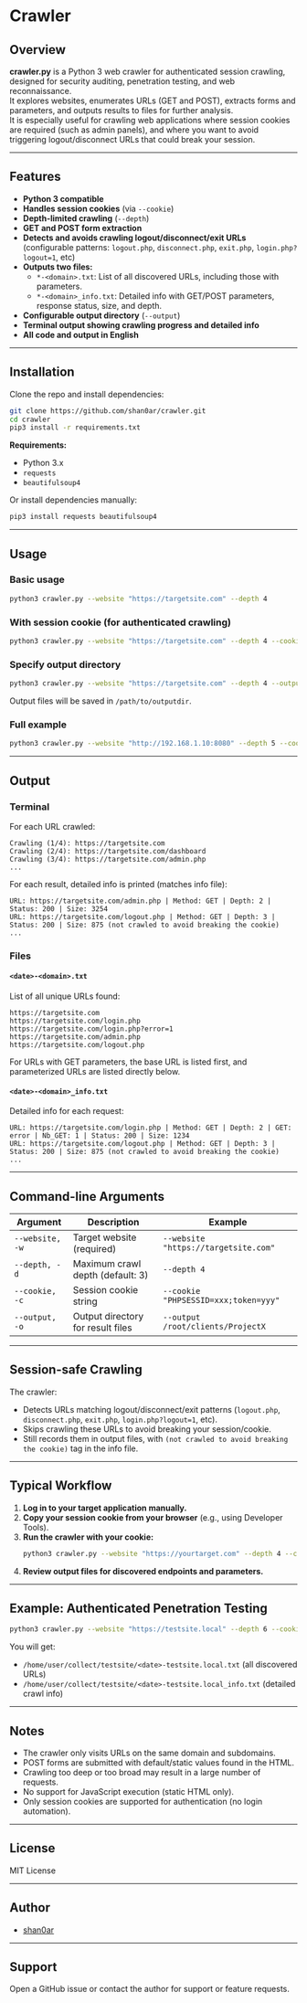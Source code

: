 # Crawler

## Overview

**crawler.py** is a Python 3 web crawler for authenticated session crawling, designed for security auditing, penetration testing, and web reconnaissance.  
It explores websites, enumerates URLs (GET and POST), extracts forms and parameters, and outputs results to files for further analysis.  
It is especially useful for crawling web applications where session cookies are required (such as admin panels), and where you want to avoid triggering logout/disconnect URLs that could break your session.

---

## Features

- **Python 3 compatible**
- **Handles session cookies** (via `--cookie`)
- **Depth-limited crawling** (`--depth`)
- **GET and POST form extraction**
- **Detects and avoids crawling logout/disconnect/exit URLs** (configurable patterns: `logout.php`, `disconnect.php`, `exit.php`, `login.php?logout=1`, etc)
- **Outputs two files:**  
  - `*-<domain>.txt`: List of all discovered URLs, including those with parameters.
  - `*-<domain>_info.txt`: Detailed info with GET/POST parameters, response status, size, and depth.
- **Configurable output directory** (`--output`)
- **Terminal output showing crawling progress and detailed info**
- **All code and output in English**

---

## Installation

Clone the repo and install dependencies:

```bash
git clone https://github.com/shan0ar/crawler.git
cd crawler
pip3 install -r requirements.txt
```

**Requirements:**  
- Python 3.x  
- `requests`  
- `beautifulsoup4`

Or install dependencies manually:

```bash
pip3 install requests beautifulsoup4
```

---

## Usage

### Basic usage

```bash
python3 crawler.py --website "https://targetsite.com" --depth 4
```

### With session cookie (for authenticated crawling)

```bash
python3 crawler.py --website "https://targetsite.com" --depth 4 --cookie "PHPSESSID=xxx;token=yyy"
```

### Specify output directory

```bash
python3 crawler.py --website "https://targetsite.com" --depth 4 --output /path/to/outputdir
```
Output files will be saved in `/path/to/outputdir`.

### Full example

```bash
python3 crawler.py --website "http://192.168.1.10:8080" --depth 5 --cookie "PHPSESSID=abcdef123456" --output /root/clients/ProjectX
```

---

## Output

### Terminal

For each URL crawled:
```
Crawling (1/4): https://targetsite.com
Crawling (2/4): https://targetsite.com/dashboard
Crawling (3/4): https://targetsite.com/admin.php
...
```

For each result, detailed info is printed (matches info file):

```
URL: https://targetsite.com/admin.php | Method: GET | Depth: 2 | Status: 200 | Size: 3254
URL: https://targetsite.com/logout.php | Method: GET | Depth: 3 | Status: 200 | Size: 875 (not crawled to avoid breaking the cookie)
...
```

### Files

#### `<date>-<domain>.txt`
List of all unique URLs found:
```
https://targetsite.com
https://targetsite.com/login.php
https://targetsite.com/login.php?error=1
https://targetsite.com/admin.php
https://targetsite.com/logout.php
```
For URLs with GET parameters, the base URL is listed first, and parameterized URLs are listed directly below.

#### `<date>-<domain>_info.txt`
Detailed info for each request:
```
URL: https://targetsite.com/login.php | Method: GET | Depth: 2 | GET: error | Nb_GET: 1 | Status: 200 | Size: 1234
URL: https://targetsite.com/logout.php | Method: GET | Depth: 3 | Status: 200 | Size: 875 (not crawled to avoid breaking the cookie)
...
```

---

## Command-line Arguments

| Argument         | Description                                               | Example                                   |
|------------------|----------------------------------------------------------|-------------------------------------------|
| `--website, -w`  | Target website (required)                                | `--website "https://targetsite.com"`      |
| `--depth, -d`    | Maximum crawl depth (default: 3)                         | `--depth 4`                               |
| `--cookie, -c`   | Session cookie string                                    | `--cookie "PHPSESSID=xxx;token=yyy"`      |
| `--output, -o`   | Output directory for result files                        | `--output /root/clients/ProjectX`       |

---

## Session-safe Crawling

The crawler:
- Detects URLs matching logout/disconnect/exit patterns (`logout.php`, `disconnect.php`, `exit.php`, `login.php?logout=1`, etc).
- Skips crawling these URLs to avoid breaking your session/cookie.
- Still records them in output files, with `(not crawled to avoid breaking the cookie)` tag in the info file.

---

## Typical Workflow

1. **Log in to your target application manually.**
2. **Copy your session cookie from your browser** (e.g., using Developer Tools).
3. **Run the crawler with your cookie:**
   ```bash
   python3 crawler.py --website "https://yourtarget.com" --depth 4 --cookie "PHPSESSID=yourvalue"
   ```
4. **Review output files for discovered endpoints and parameters.**

---

## Example: Authenticated Penetration Testing

```bash
python3 crawler.py --website "https://testsite.local" --depth 6 --cookie "PHPSESSID=deadbeef" --output /home/user/collect/testsite
```
You will get:
- `/home/user/collect/testsite/<date>-testsite.local.txt` (all discovered URLs)
- `/home/user/collect/testsite/<date>-testsite.local_info.txt` (detailed crawl info)

---

## Notes

- The crawler only visits URLs on the same domain and subdomains.
- POST forms are submitted with default/static values found in the HTML.
- Crawling too deep or too broad may result in a large number of requests.
- No support for JavaScript execution (static HTML only).
- Only session cookies are supported for authentication (no login automation).

---

## License

MIT License

---

## Author

- [shan0ar](https://github.com/shan0ar)

---

## Support

Open a GitHub issue or contact the author for support or feature requests.
